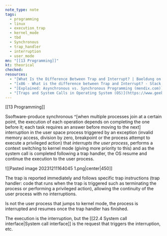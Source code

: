 ```yaml
---
note_type: note
tags:
  - programming
  - linux
  - execution_trap
  - kernel_mode
  - tbd
  - Synchronous
  - trap_handler
  - interruption
  - user_mode
mn: "[[13 Programming]]"
kt: theorical
checked: 
resources:
  - "[What Is the Difference Between Trap and Interrupt? | Baeldung on Computer Science](https://www.baeldung.com/cs/os-trap-vs-interrupt)"
  - "[x86 - What is the difference between Trap and Interrupt? - Stack Overflow](https://stackoverflow.com/questions/3149175/what-is-the-difference-between-trap-and-interrupt)"
  - "[Explained: Asynchronous vs. Synchronous Programming (mendix.com)](https://www.mendix.com/blog/asynchronous-vs-synchronous-programming/#:~:text=Asynchronous%20is%20a%20non%2Dblocking%20architecture%2C%20so%20the%20execution%20of,on%20to%20the%20next%20iteration.)"
  - "[Traps and System Calls in Operating System (OS)](https://www.geeksforgeeks.org/traps-and-system-calls-in-operating-system-os/)"
---
```

[[13 Programming]]

Ssoftware-produce synchronous ^[when multiple processes join at a certain point, the execution of each operation depends on completing the one before it; each task requires an answer before moving to the next] interruption in the user space process triggered by an exception (invalid memory access, division by zero, breakpoint or the process attempt to execute a privileged action) that _interrupts the user process_, performs a context switching to kernel mode (giving more priority to this) and as the system call is completed following a trap handler, the OS resume and continue the execution to the user process. 
 
![[Pasted image 20231211164045 1.png|center|450]]

The trap is reported immediately and follows specific trap instructions (trap handler: code that runs when the trap is triggered such as terminating the process or performing a privileged action), allowing the continuity of the user process with no interruptions. 

Is not the user process that jumps to kernel mode, the process is interrupted and resumes once the trap handler has finished. 

The execution is the interruption, but the [[22.4 System call interface|System call interface]] is the request that triggers the interruption, etc. 


